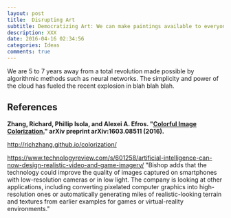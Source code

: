 ```yaml
---
layout: post
title:  Disrupting Art
subtitle: Democratizing Art: We can make paintings available to everyone
description: XXX
date: 2016-04-16 02:34:56
categories: Ideas
comments: true
---
```


We are 5 to 7 years away from a total revolution made possible by algorithmic methods such as neural networks. The simplicity and power of the cloud has fueled the recent explosion in blah blah blah.


## References

**Zhang, Richard, Phillip Isola, and Alexei A. Efros. "[Colorful Image Colorization.](http://arxiv.org/pdf/1603.08511.pdf)" arXiv preprint arXiv:1603.08511 (2016).**

http://richzhang.github.io/colorization/


https://www.technologyreview.com/s/601258/artificial-intelligence-can-now-design-realistic-video-and-game-imagery/
"Bishop adds that the technology could improve the quality of images captured on smartphones with low-resolution cameras or in low light. The company is looking at other applications, including converting pixelated computer graphics into high-resolution ones or automatically generating miles of realistic-looking terrain and textures from earlier examples for games or virtual-reality environments."
